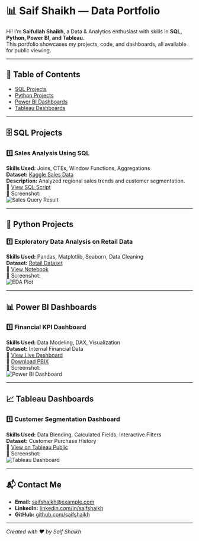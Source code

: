 # 📊 Saif Shaikh — Data Portfolio

Hi! I’m **Saifullah Shaikh**, a Data & Analytics enthusiast with skills in **SQL, Python, Power BI, and Tableau**.  
This portfolio showcases my projects, code, and dashboards, all available for public viewing.

---

## 📂 Table of Contents
- [SQL Projects](#sql-projects)
- [Python Projects](#python-projects)
- [Power BI Dashboards](#power-bi-dashboards)
- [Tableau Dashboards](#tableau-dashboards)

---

## 🗄 SQL Projects

### 1️⃣ Sales Analysis Using SQL
**Skills Used:** Joins, CTEs, Window Functions, Aggregations  
**Dataset:** [Kaggle Sales Data](https://www.kaggle.com/)  
**Description:** Analyzed regional sales trends and customer segmentation.  
📂 [View SQL Script](SQL/sales_analysis.sql)  
📸 Screenshot:  
![Sales Query Result](images/sql_sales_result.png)

---

## 🐍 Python Projects

### 1️⃣ Exploratory Data Analysis on Retail Data
**Skills Used:** Pandas, Matplotlib, Seaborn, Data Cleaning  
**Dataset:** [Retail Dataset](https://www.kaggle.com/)  
📂 [View Notebook](Python/retail_analysis.ipynb)  
📸 Screenshot:  
![EDA Plot](images/eda_plot.png)

---

## 📊 Power BI Dashboards

### 1️⃣ Financial KPI Dashboard
**Skills Used:** Data Modeling, DAX, Visualization  
**Dataset:** Internal Financial Data  
🔗 [View Live Dashboard](https://app.powerbi.com/view?r=your_link_here)  
📂 [Download PBIX](PowerBI/financial_dashboard.pbix)  
📸 Screenshot:  
![Power BI Dashboard](images/powerbi_dashboard.png)

---

## 📈 Tableau Dashboards

### 1️⃣ Customer Segmentation Dashboard
**Skills Used:** Data Blending, Calculated Fields, Interactive Filters  
**Dataset:** Customer Purchase History  
🔗 [View on Tableau Public](https://public.tableau.com/views/your_link_here)  
📸 Screenshot:  
![Tableau Dashboard](images/tableau_dashboard.png)

---

## 📬 Contact Me
- **Email:** saifshaikh@example.com  
- **LinkedIn:** [linkedin.com/in/saifshaikh](https://linkedin.com/in/saifshaikh)  
- **GitHub:** [github.com/saifshaikh](https://github.com/saifshaikh)  

---
*Created with ❤️ by Saif Shaikh*
